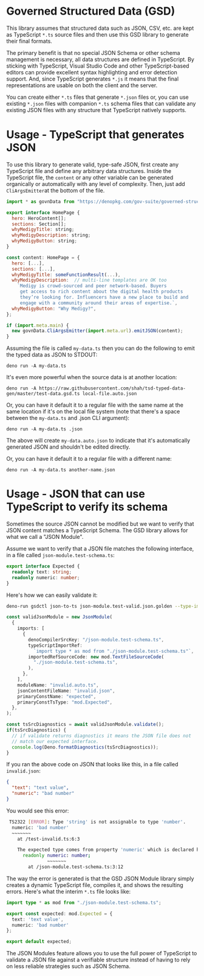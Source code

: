 # Governed Structured Data (GSD)

This library assumes that structured data such as JSON, CSV, etc. are kept as TypeScript `*.ts` source files and then use this GSD library to generate their final formats. 

The primary benefit is that no special JSON Schema or other schema management is necessary, all data structures are defined in TypeScript. By sticking with TypeScript, Visual Studio Code and other TypeScript-based editors can provide excellent syntax highlighting and error detection support. And, since TypeScript generates `*.js` it means that the final representations are usable on both the client and the server.

You can create either `*.ts` files that generate `*.json` files or, you can use existing `*.json` files with companion `*.ts` schema files that can validate any existing JSON files with any structure that TypeScript natively supports.

# Usage - TypeScript that generates JSON

To use this library to generate valid, type-safe JSON, first create any TypeScript file and define any arbitrary data structures. Inside the TypeScript file, the `content` or any other variable can be generated organically or automatically with any level of complexity. Then, just add `CliArgsEmitter`at the bottom of the file.

```javascript
import * as govnData from "https://denopkg.com/gov-suite/governed-structured-data/mod.ts";

export interface HomePage {
  hero: HeroContent[];
  sections: Section[];
  whyMedigyTitle: string;
  whyMedigyDescription: string;
  whyMedigyButton: string;
}

const content: HomePage = {
  hero: [...],
  sections: [...],
  whyMedigyTitle: someFunctionResult(...),
  whyMedigyDescription:  // multi-line templates are OK too
    `Medigy is crowd-sourced and peer network-based. Buyers 
     get access to rich content about the digital health products 
     they’re looking for. Influencers have a new place to build and
     engage with a community around their areas of expertise.`,
  whyMedigyButton: "Why Medigy?",
};

if (import.meta.main) {
  new govnData.CliArgsEmitter(import.meta.url).emitJSON(content);
}
```

Assuming the file is called `my-data.ts` then you can do the following to emit the typed data as JSON to STDOUT:

```
deno run -A my-data.ts 
```

It's even more powerful when the source data is at another location:

```
deno run -A https://raw.githubusercontent.com/shah/tsd-typed-data-gen/master/test-data.gsd.ts local-file.auto.json
```

Or, you can have it default it to a regular file with the same name at the same location if it's on the local file system (note that there's a space between the `my-data.ts` and .json CLI argument):

```
deno run -A my-data.ts .json
```

The above will create `my-data.auto.json` to indicate that it's automatically generated JSON and shouldn't be edited directly.

Or, you can have it default it to a regular file with a different name:

```
deno run -A my-data.ts another-name.json
```

# Usage - JSON that can use TypeScript to verify its schema

Sometimes the source JSON cannot be modified but we want to verify that JSON content matches a TypeScript Schema. The GSD library allows for what we call a "JSON Module".

Assume we want to verify that a JSON file matches the following interface,
in a file called `json-module.test-schema.ts`:

```typescript
export interface Expected {
  readonly text: string;
  readonly numeric: number;
}
```

Here's how we can easily validate it:

```bash
deno-run gsdctl json-to-ts json-module.test-valid.json.golden --type-import="./json-module.test-schema.ts" --type=Expected 
```


```typescript
const validJsonModule = new JsonModule(
  {
    imports: [
      {
        denoCompilerSrcKey: "/json-module.test-schema.ts",
        typeScriptImportRef:
          `import type * as mod from "./json-module.test-schema.ts"`,
        importedRefSourceCode: new mod.TextFileSourceCode(
          "./json-module.test-schema.ts",
        ),
      },
    ],
    moduleName: "invalid.auto.ts",
    jsonContentFileName: "invalid.json",
    primaryConstName: "expected",
    primaryConstTsType: "mod.Expected",
  },
);

const tsSrcDiagnostics = await validJsonModule.validate();
if(tsSrcDiagnostics) {
  // if validate returns diagnostics it means the JSON file does not
  // match our expected interface. 
  console.log(Deno.formatDiagnostics(tsSrcDiagnostics));
}
```

If you ran the above code on JSON that looks like this, in a file called
`invalid.json`:

```json
{
  "text": "text value",
  "numeric": "bad number"
}
```

You would see this error:

```bash
 TS2322 [ERROR]: Type 'string' is not assignable to type 'number'.
  numeric: 'bad number'
  ~~~~~~~
    at /test-invalid.ts:6:3

    The expected type comes from property 'numeric' which is declared here on type 'Expected'
      readonly numeric: number;
               ~~~~~~~
        at /json-module.test-schema.ts:3:12
```

The way the error is generated is that the GSD JSON Module library simply creates a dynamic TypeScript file, compiles it, and shows the resulting errors. Here's what the interim `*.ts` file looks like:

```typescript
import type * as mod from "./json-module.test-schema.ts";

export const expected: mod.Expected = {
  text: 'text value',
  numeric: 'bad number'
};

export default expected;
```

The JSON Modules feature allows you to use the full power of TypeScript to validate a JSON file against a verifiable structure instead of having to rely on less reliable strategies such as JSON Schema.